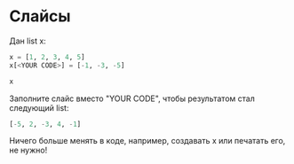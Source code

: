 # Слайсы #

Дан list x:
```python
x = [1, 2, 3, 4, 5]
x[<YOUR CODE>] = [-1, -3, -5]

x
```
Заполните слайс вместо "YOUR CODE", чтобы результатом стал следующий list:
```python
[-5, 2, -3, 4, -1]
```
Ничего больше менять в коде, например, создавать x или печатать его, не нужно! 